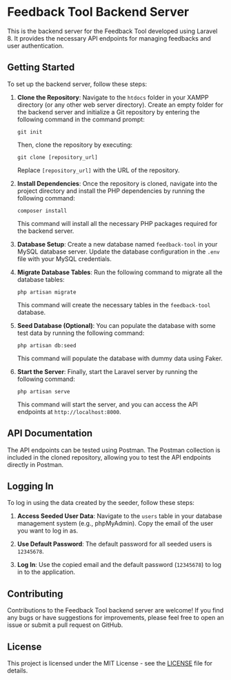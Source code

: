 # Feedback Tool Backend Server

This is the backend server for the Feedback Tool developed using Laravel 8. It provides the necessary API endpoints for managing feedbacks and user authentication.

## Getting Started

To set up the backend server, follow these steps:

1. **Clone the Repository**: Navigate to the `htdocs` folder in your XAMPP directory (or any other web server directory). Create an empty folder for the backend server and initialize a Git repository by entering the following command in the command prompt:

    ```
    git init
    ```

    Then, clone the repository by executing:

    ```
    git clone [repository_url]
    ```

    Replace `[repository_url]` with the URL of the repository.

2. **Install Dependencies**: Once the repository is cloned, navigate into the project directory and install the PHP dependencies by running the following command:

    ```
    composer install
    ```

    This command will install all the necessary PHP packages required for the backend server.

3. **Database Setup**: Create a new database named `feedback-tool` in your MySQL database server. Update the database configuration in the `.env` file with your MySQL credentials.

4. **Migrate Database Tables**: Run the following command to migrate all the database tables:

    ```
    php artisan migrate
    ```

    This command will create the necessary tables in the `feedback-tool` database.

5. **Seed Database (Optional)**: You can populate the database with some test data by running the following command:

    ```
    php artisan db:seed
    ```

    This command will populate the database with dummy data using Faker.

6. **Start the Server**: Finally, start the Laravel server by running the following command:

    ```
    php artisan serve
    ```

    This command will start the server, and you can access the API endpoints at `http://localhost:8000`.

## API Documentation

The API endpoints can be tested using Postman. The Postman collection is included in the cloned repository, allowing you to test the API endpoints directly in Postman.

## Logging In

To log in using the data created by the seeder, follow these steps:

1. **Access Seeded User Data**: Navigate to the `users` table in your database management system (e.g., phpMyAdmin). Copy the email of the user you want to log in as.

2. **Use Default Password**: The default password for all seeded users is `12345678`.

3. **Log In**: Use the copied email and the default password (`12345678`) to log in to the application.



## Contributing

Contributions to the Feedback Tool backend server are welcome! If you find any bugs or have suggestions for improvements, please feel free to open an issue or submit a pull request on GitHub.

## License

This project is licensed under the MIT License - see the [LICENSE](LICENSE) file for details.
